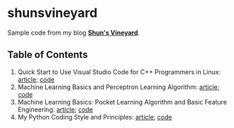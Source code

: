 # shunsvineyard
Sample code from my blog __[Shun's Vineyard](https://shunsvineyard.info)__.

## Table of Contents

1. Quick Start to Use Visual Studio Code for C++ Programmers in Linux: [article](https://shunsvineyard.info/2017/04/30/quick-start-to-use-visual-studio-code-for-c-programmers-in-linux/); [code](https://shunsvinyard.blog/2017/04/30/quick-start-to-use-visual-studio-code-for-c-programmers-in-linux/)
2. Machine Learning Basics and Perceptron Learning Algorithm: [article](https://shunsvineyard.info/2017/10/22/machine-learning-basics-and-perceptron-learning-algorithm/); [code](https://github.com/shunsvineyard/shunsvineyard/tree/master/machine-learning-basics-and-perceptron-learning-algorithm)
3. Machine Learning Basics: Pocket Learning Algorithm and Basic Feature Engineering: [article](https://shunsvineyard.info/2018/02/11/machine-learning-basics-pocket-learning-algorithm-and-basic-feature-engineering/); [code](https://shunsvinyard.blog/2018/02/11/pocket-learning-algorithm-and-basic-feature-engineering/)
4. My Python Coding Style and Principles: [article](https://shunsvineyard.info/2019/01/05/my-python-coding-style-and-principles/); [code](https://github.com/shunsvineyard/shunsvineyard/tree/master/my-python-coding-style-and-principles)